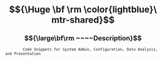 # $${\Huge \bf \rm \color{lightblue}\ mtr-shared}$$

## $${\large\bf\rm ~~~~Description}$$ 

            Code Snippets for System Admin, Configuration, Data Analysis, and Presentation
